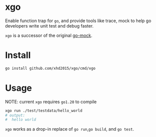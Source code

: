 # xgo
Enable function trap for `go`, and provide tools like trace, mock to help go developers write unit test and debug faster.

`xgo` is a successor of the original [go-mock](https://github.com/xhd2015/go-mock).

# Install
```sh
go install github.com/xhd2015/xgo/cmd/xgo
```

# Usage
NOTE: current `xgo` requires `go1.20` to compile
```sh
xgo run ./test/testdata/hello_world
# output:
#  hello world
```

`xgo` works as a drop-in replace of `go run`,`go build`, and `go test`.